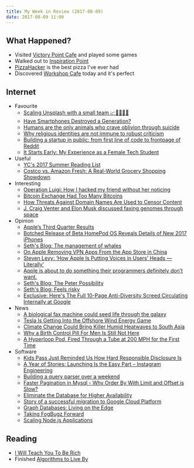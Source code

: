```yaml
---
title: My Week in Review (2017-08-09)
date: 2017-08-09 11:00
---
```


## What Happened?

* Visited [Victory Point Cafe](https://foursquare.com/v/victory-point-cafe/55ff1a9f498e73955bffad64) and played some games
* Walked out to [Inspiration Point](https://foursquare.com/v/inspiration-point/4b52262ef964a520916b27e3)
* [PizzaHacker](https://foursquare.com/v/pizzahacker/52c8aaa411d2c75d43e29ee4) is the best pizza I've ever had
* Discovered [Workshop Cafe](https://foursquare.com/v/workshop-cafe/51e08f37498e1d7e82c50708) today and it's perfect

## Internet

* Favourite
  * [Scaling Unsplash with a small team 📈👨‍👩‍👧‍👦](https://medium.com/unsplash-unfiltered/scaling-unsplash-with-a-small-team-fbdd55571906)
  * [Have Smartphones Destroyed a Generation?](https://www.theatlantic.com/magazine/archive/2017/09/has-the-smartphone-destroyed-a-generation/534198/)
  * [Humans are the only animals who crave oblivion through suicide](https://aeon.co/ideas/humans-are-the-only-animals-who-crave-oblivion-through-suicide)
  * [Why religious identities are not immune to robust criticism](https://aeon.co/essays/why-religious-identities-are-not-immune-to-robust-criticism)
  * [Building a startup in public: from first line of code to frontpage of Reddit](https://levels.io/hoodmaps/)
  * [It Starts Early: My Experience as a Female Tech Student](https://medium.com/@sh_reya/it-starts-early-my-experience-as-a-female-tech-student-dc0b83c0f73b)
* Useful
  * [YC's 2017 Summer Reading List](https://blog.ycombinator.com/ycs-2017-summer-reading-list/)
  * [Costco vs. Amazon Fresh: A Real-World Grocery Shopping Showdown](http://www.thesimpledollar.com/costco-vs-amazon-fresh-a-real-world-grocery-shopping-showdown/)
* Interesting
  * [Operation Luigi: How I hacked my friend without her noticing](https://defaultnamehere.tumblr.com/post/163734466355/operation-luigi-how-i-hacked-my-friend-without)
  * [Bitcoin Exchange Had Too Many Bitcoins](https://www.bloomberg.com/view/articles/2017-08-02/bitcoin-exchange-had-too-many-bitcoins)
  * [How Threats Against Domain Names Are Used to Censor Content](https://www.eff.org/deeplinks/2017/07/how-threats-against-domain-names-used-censor-content)
  * [J. Craig Venter and Elon Musk discussed faxing genomes through space](https://www.technologyreview.com/s/608388/biological-teleporter-could-seed-life-through-galaxy/)
* Opinion
  * [Apple’s Third Quarter Results](https://daringfireball.net/linked/2017/08/01/apple-q3-2017)
  * [Botched Release of Beta HomePod OS Reveals Details of New 2017 iPhones](https://daringfireball.net/linked/2017/08/01/homepod-os-release)
  * [Seth's Blog: The management of whales](http://sethgodin.typepad.com/seths_blog/2017/08/the-management-of-whales.html)
  * [On Apple Removing VPN Apps From the App Store in China](https://daringfireball.net/2017/07/apple_china_vpn_apps)
  * [Steven Levy: ‘How Apple Is Putting Voices in Users’ Heads — Literally’](https://daringfireball.net/linked/2017/08/02/apple-cochlear-implants)
  * [Apple is about to do something their programmers definitely don’t want.](https://medium.com/make-better-software/apple-is-about-to-do-something-their-programmers-definitely-dont-want-fc19f5f4487)
  * [Seth's Blog: The Peter Possibility](http://sethgodin.typepad.com/seths_blog/2017/08/the-peter-possibility.html)
  * [Seth's Blog: Feels risky](http://sethgodin.typepad.com/seths_blog/2017/08/feels-risky.html)
  * [Exclusive: Here's The Full 10-Page Anti-Diversity Screed Circulating Internally at Google](http://gizmodo.com/exclusive-heres-the-full-10-page-anti-diversity-screed-1797564320)
* News
  * [A biological fax machine could seed life through the galaxy](https://www.technologyreview.com/s/608388/biological-teleporter-could-seed-life-through-galaxy/)
  * [Tesla Is Getting Into the Offshore Wind Energy Game](https://www.technologyreview.com/the-download/608541/tesla-is-getting-into-the-offshore-wind-energy-game/)
  * [Climate Change Could Bring Killer Humid Heatwaves to South Asia](https://www.technologyreview.com/the-download/608542/climate-change-could-bring-killer-humid-heatwaves-to-south-asia/)
  * [Why a Birth Control Pill For Men Is Still Not Here](https://www.technologyreview.com/the-download/608547/why-a-birth-control-pill-for-men-is-still-not-here/)
  * [A Hyperloop Pod, Fired Through a Tube at 200 MPH for the First Time](https://www.technologyreview.com/the-download/608512/a-hyperloop-pod-fired-through-a-tube-at-200-mph-for-the-first-time/)
* Software
  * [Kids Pass Just Reminded Us How Hard Responsible Disclosure Is](https://www.troyhunt.com/kids-pass-just-reminded-us-how-hard-responsible-disclosure-is/)
  * [A Year of Stories: Launching Is the Easy Part – Instagram Engineering](https://engineering.instagram.com/a-year-of-stories-launching-is-the-easy-part-d4251acef662?gi=a7e8787da892)
  * [Building a query parser over a weekend](https://ayende.com/blog/179010/building-a-query-parser-over-a-weekend-part-i)
  * [Faster Pagination in Mysql - Why Order By With Limit and Offset is Slow?](http://www.eversql.com/faster-pagination-in-mysql-why-order-by-with-limit-and-offset-is-slow/)
  * [Eliminate the Database for Higher Availability](http://americanexpress.io/eliminate-the-database-for-higher-availability/)
  * [Story of a successful migration to Google Cloud Platform](https://medium.com/meilleursagents-engineering/story-of-a-successful-migration-to-google-cloud-platform-6bc7fa0798e8)
  * [Graph Databases: Living on the Edge](https://medium.com/high-alpha/graph-databases-living-on-the-edge-f6307a6c5088)
  * [Taking FogBugz Forward](https://medium.com/make-better-software/taking-fogbugz-forward-f01f4fed275b)
  * [Scaling Node.js Applications](https://medium.freecodecamp.org/scaling-node-js-applications-8492bd8afadc)

## Reading

* [I Will Teach You To Be Rich](https://www.goodreads.com/book/show/4924862-i-will-teach-you-to-be-rich)
* Finished [Algorithms to Live By](https://www.goodreads.com/book/show/25666050-algorithms-to-live-by)
